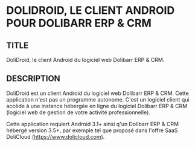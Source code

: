 # DOLIDROID, LE CLIENT ANDROID POUR DOLIBARR ERP & CRM

## TITLE
DoliDroid, le client Android du logiciel web Dolibarr ERP & CRM.

## DESCRIPTION
DoliDroid est un client Android du logiciel web Dolibarr ERP & CRM.
Cette application n'est pas un programme autonome. C'est un logiciel client qui accède à une instance hébergée en ligne du logiciel Dolibarr ERP & CRM (logiciel web de gestion de votre activité professionnelle).

Cette application requiert Android 3.1+ ainsi q'un Dolibarr ERP & CRM hébergé version 3.5+, par exemple tel que proposé dans l'offre SaaS DoliCloud (https://www.dolicloud.com).
